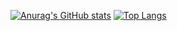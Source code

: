 [![Anurag's GitHub stats](https://github-readme-stats.vercel.app/api?username=BrunoDanielPF)](https://github.com/anuraghazra/github-readme-stats)
[![Top Langs](https://github-readme-stats.vercel.app/api/top-langs/?username=BrunoDanielPF)](https://github.com/anuraghazra/github-readme-stats)
